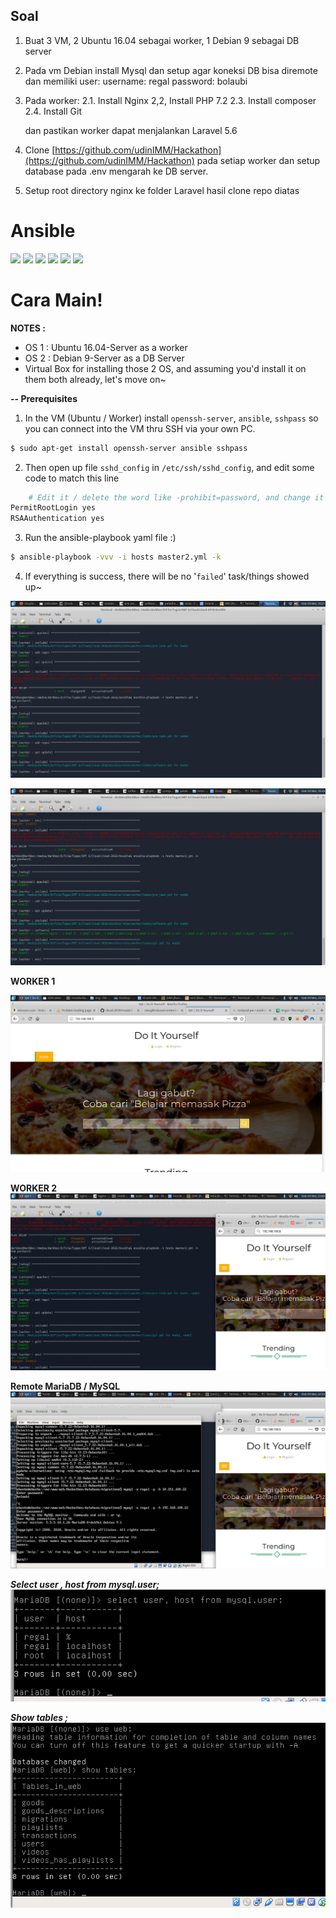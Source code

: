 ## Soal

1. Buat 3 VM, 2 Ubuntu 16.04 sebagai worker, 1 Debian 9 sebagai DB server
2. Pada vm Debian install Mysql dan setup agar koneksi DB bisa diremote dan memiliki user:
    username: regal
    password: bolaubi

3. Pada worker:
    2.1. Install Nginx
    2,2, Install PHP 7.2
    2.3. Install composer
    2.4. Install Git

    dan pastikan worker dapat menjalankan Laravel 5.6

4. Clone [https://github.com/udinIMM/Hackathon](https://github.com/udinIMM/Hackathon) pada setiap worker dan setup database pada .env mengarah ke DB server.

5. Setup root directory nginx ke folder Laravel hasil clone repo diatas



# Ansible

![](https://img.shields.io/github/stars/pandao/editor.md.svg) ![](https://img.shields.io/github/forks/pandao/editor.md.svg) ![](https://img.shields.io/github/tag/pandao/editor.md.svg) ![](https://img.shields.io/github/release/pandao/editor.md.svg) ![](https://img.shields.io/github/issues/pandao/editor.md.svg) ![](https://img.shields.io/bower/v/editor.md.svg)

# Cara Main!

**NOTES :**
  - OS 1 : Ubuntu 16.04-Server as a worker
  - OS 2 : Debian 9-Server as a DB Server
  - Virtual Box for installing those 2 OS, and assuming you'd install it on them both already, let's move on~

**-- Prerequisites**
1. In the VM  (Ubuntu / Worker) install `openssh-server`, `ansible`, `sshpass` so you can connect into the VM thru SSH via your own PC.
```sh
$ sudo apt-get install openssh-server ansible sshpass
```

2. Then open up file `sshd_config` in `/etc/ssh/sshd_config`, and edit some code to match this line
```sh
    # Edit it / delete the word like -prohibit=password, and change it to yes
PermitRootLogin yes
RSAAuthentication yes
```

3. Run the ansible-playbook yaml file :)
```sh
$ ansible-playbook -vvv -i hosts master2.yml -k
```
4. If everything is success, there will be no '`failed`' task/things showed up~


![](https://raw.githubusercontent.com/hackazer/cloud-2018/master/Ansible/assets/master2%20-%201.png)

![](https://raw.githubusercontent.com/hackazer/cloud-2018/master/Ansible/assets/master2%20-%202.png)

**WORKER 1**

![](https://raw.githubusercontent.com/hackazer/cloud-2018/master/Ansible/assets/master2%20-%20worker1new.png)

**WORKER 2**
![](https://raw.githubusercontent.com/hackazer/cloud-2018/master/Ansible/assets/master2%20-%20worker2.png)

**Remote MariaDB / MySQL**
![](https://raw.githubusercontent.com/hackazer/cloud-2018/master/Ansible/assets/master2%20-%20mysqlremote.png)

***Select user , host from mysql.user;***
![](https://raw.githubusercontent.com/hackazer/cloud-2018/master/Ansible/roles/db/usermysql.png)

***Show tables ;***
![](https://raw.githubusercontent.com/hackazer/cloud-2018/master/Ansible/roles/db/tablesmysql.png)
